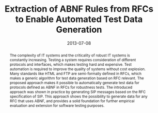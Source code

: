 ---
abstract: The complexity of IT systems and the criticality of robust IT systems is
  constantly increasing. Testing a system requires consideration of different protocols
  and interfaces, which makes testing hard and expensive. Test automation is required
  to improve the quality of systems without cost explosion. Many standards like HTML
  and FTP are semi-formally defined in RFCs, which makes a generic algorithm for test
  data generation based on RFC relevant. The proposed approach makes it possible to
  automatically generate test data for protocols defined as ABNF in RFCs for robustness
  tests. The introduced approach was shown in practice by generating SIP messages
  based on the RFC specification of SIP. This approach shows the possibility to generate
  data for any RFC that uses ABNF, and provides a solid foundation for further empirical
  evaluation and extension for software testing purposes.
authors:
- Markus Gruber
- Phillip Wieser
- Stefan Nachtnebel
- Christian Schanes
- Thomas Grechenig
date: '2013-07-08'
featured: false
links:
- name: Publik
  url: https://publik.tuwien.ac.at/showentry.php?ID=226077&lang=2
publication_types:
- '1'
publishDate: '2013-07-08'
title: Extraction of ABNF Rules from RFCs to Enable Automated Test Data Generation
url_pdf: ''
---